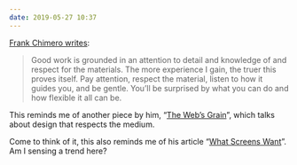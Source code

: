 ```yaml
---
date: 2019-05-27 10:37
---
```


[Frank Chimero writes](https://frankchimero.com/blog/2017/super-hi-foreword/):

> Good work is grounded in an attention to detail and knowledge of and respect for the materials. The more experience I gain, the truer this proves itself. Pay attention, respect the material, listen to how it guides you, and be gentle. You’ll be surprised by what you can do and how flexible it all can be.

This reminds me of another piece by him, “[The Web’s Grain](https://frankchimero.com/writing/the-webs-grain/)”, which talks about design that respects the medium.

Come to think of it, this also reminds me of his article “[What Screens Want](https://frankchimero.com/writing/what-screens-want/)”. Am I sensing a trend here?
